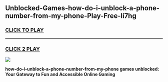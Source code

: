 
## Unblocked-Games-how-do-i-unblock-a-phone-number-from-my-phone-Play-Free-li7hg
<h3>
<a href="https://premium76.site?title=how-do-i-unblock-a-phone-number-from-my-phone&ref=23A">CLICK TO PLAY</a></h3>
<hr>

<h3>
<a href="https://premium76.site?title=how-do-i-unblock-a-phone-number-from-my-phone&ref=23A">CLICK 2 PLAY</a>
  
</h3>

<a href="https://premium76.site?title=how-do-i-unblock-a-phone-number-from-my-phone&ref=23A"><img src="https://clearcache.store/games.png"></a>


**how-do-i-unblock-a-phone-number-from-my-phone games unblocked: Your Gateway to Fun and Accessible Online Gaming**
